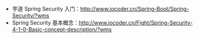 * 芋道 Spring Security 入门：<http://www.iocoder.cn/Spring-Boot/Spring-Security/?wms>
* Spring Security 基本概念：<http://www.iocoder.cn/Fight/Spring-Security-4-1-0-Basic-concept-description/?wms>
